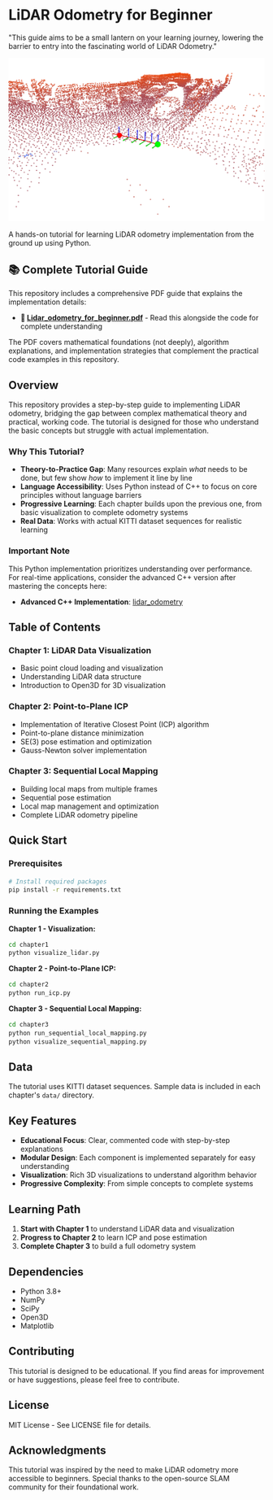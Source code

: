 # LiDAR Odometry for Beginner

"This guide aims to be a small lantern on your learning journey, lowering the barrier to entry into the fascinating world of LiDAR Odometry."

![LiDAR Odometry Results](odom.png)

A hands-on tutorial for learning LiDAR odometry implementation from the ground up using Python.

## 📚 Complete Tutorial Guide

This repository includes a comprehensive PDF guide that explains the implementation details:
- **📖 [Lidar_odometry_for_beginner.pdf](Lidar_odometry_for_beginner.pdf)** - Read this alongside the code for complete understanding

The PDF covers mathematical foundations (not deeply), algorithm explanations, and implementation strategies that complement the practical code examples in this repository.

## Overview

This repository provides a step-by-step guide to implementing LiDAR odometry, bridging the gap between complex mathematical theory and practical, working code. The tutorial is designed for those who understand the basic concepts but struggle with actual implementation.

### Why This Tutorial?

- **Theory-to-Practice Gap**: Many resources explain *what* needs to be done, but few show *how* to implement it line by line
- **Language Accessibility**: Uses Python instead of C++ to focus on core principles without language barriers
- **Progressive Learning**: Each chapter builds upon the previous one, from basic visualization to complete odometry systems
- **Real Data**: Works with actual KITTI dataset sequences for realistic learning

### Important Note

This Python implementation prioritizes understanding over performance. For real-time applications, consider the advanced C++ version after mastering the concepts here:
- **Advanced C++ Implementation**: [lidar_odometry](https://github.com/93won/lidar_odometry)

## Table of Contents

### Chapter 1: LiDAR Data Visualization
- Basic point cloud loading and visualization
- Understanding LiDAR data structure
- Introduction to Open3D for 3D visualization

### Chapter 2: Point-to-Plane ICP
- Implementation of Iterative Closest Point (ICP) algorithm
- Point-to-plane distance minimization
- SE(3) pose estimation and optimization
- Gauss-Newton solver implementation

### Chapter 3: Sequential Local Mapping
- Building local maps from multiple frames
- Sequential pose estimation
- Local map management and optimization
- Complete LiDAR odometry pipeline

## Quick Start

### Prerequisites
```bash
# Install required packages
pip install -r requirements.txt
```

### Running the Examples

**Chapter 1 - Visualization:**
```bash
cd chapter1
python visualize_lidar.py
```

**Chapter 2 - Point-to-Plane ICP:**
```bash
cd chapter2
python run_icp.py
```

**Chapter 3 - Sequential Local Mapping:**
```bash
cd chapter3
python run_sequential_local_mapping.py
python visualize_sequential_mapping.py
```

## Data

The tutorial uses KITTI dataset sequences. Sample data is included in each chapter's `data/` directory.

## Key Features

- **Educational Focus**: Clear, commented code with step-by-step explanations
- **Modular Design**: Each component is implemented separately for easy understanding
- **Visualization**: Rich 3D visualizations to understand algorithm behavior
- **Progressive Complexity**: From simple concepts to complete systems

## Learning Path

1. **Start with Chapter 1** to understand LiDAR data and visualization
2. **Progress to Chapter 2** to learn ICP and pose estimation
3. **Complete Chapter 3** to build a full odometry system

## Dependencies

- Python 3.8+
- NumPy
- SciPy
- Open3D
- Matplotlib

## Contributing

This tutorial is designed to be educational. If you find areas for improvement or have suggestions, please feel free to contribute.

## License

MIT License - See LICENSE file for details.

## Acknowledgments

This tutorial was inspired by the need to make LiDAR odometry more accessible to beginners. Special thanks to the open-source SLAM community for their foundational work.
